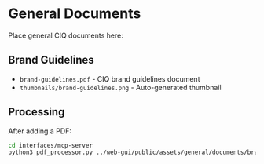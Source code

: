 # General Documents

Place general CIQ documents here:

## Brand Guidelines
- `brand-guidelines.pdf` - CIQ brand guidelines document
- `thumbnails/brand-guidelines.png` - Auto-generated thumbnail

## Processing
After adding a PDF:
```bash
cd interfaces/mcp-server
python3 pdf_processor.py ../web-gui/public/assets/general/documents/brand-guidelines.pdf
```